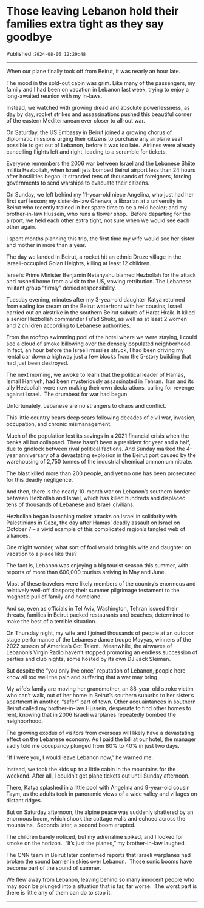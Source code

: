 # Those leaving Lebanon hold their families extra tight as they say goodbye

Published :`2024-08-06 12:29:48`

---

When our plane finally took off from Beirut, it was nearly an hour late.

The mood in the sold-out cabin was grim. Like many of the passengers, my family and I had been on vacation in Lebanon last week, trying to enjoy a long-awaited reunion with my in-laws.

Instead, we watched with growing dread and absolute powerlessness, as day by day, rocket strikes and assassinations pushed this beautiful corner of the eastern Mediterranean ever closer to all-out war.

On Saturday, the US Embassy in Beirut joined a growing chorus of diplomatic missions urging their citizens to purchase any airplane seat possible to get out of Lebanon, before it was too late.  Airlines were already cancelling flights left and right, leading to a scramble for tickets.

Everyone remembers the 2006 war between Israel and the Lebanese Shiite militia Hezbollah, when Israeli jets bombed Beirut airport less than 24 hours after hostilities began. It stranded tens of thousands of foreigners, forcing governments to send warships to evacuate their citizens.

On Sunday, we left behind my 11-year-old niece Angelina, who just had her first surf lesson; my sister-in-law Ghenwa, a librarian at a university in Beirut who recently trained in her spare time to be a reiki healer; and my brother-in-law Hussein, who runs a flower shop.  Before departing for the airport, we held each other extra tight, not sure when we would see each other again.

I spent months planning this trip, the first time my wife would see her sister and mother in more than a year.

The day we landed in Beirut, a rocket hit an ethnic Druze village in the Israeli-occupied Golan Heights, killing at least 12 children.

Israel’s Prime Minister Benjamin Netanyahu blamed Hezbollah for the attack and rushed home from a visit to the US, vowing retribution. The Lebanese militant group “firmly” denied responsibility.

Tuesday evening, minutes after my 3-year-old daughter Katya returned from eating ice cream on the Beirut waterfront with her cousins, Israel carried out an airstrike in the southern Beirut suburb of Harat Hraik. It killed a senior Hezbollah commander Fu’ad Shukr, as well as at least 2 women and 2 children according to Lebanese authorities.

From the rooftop swimming pool of the hotel where we were staying, I could see a cloud of smoke billowing over the densely populated neighborhood.  In fact, an hour before the Israeli missiles struck, I had been driving my rental car down a highway just a few blocks from the 5-story building that had just been destroyed.

The next morning, we awoke to learn that the political leader of Hamas, Ismail Haniyeh, had been mysteriously assassinated in Tehran.  Iran and its ally Hezbollah were now making their own declarations, calling for revenge against Israel.  The drumbeat for war had begun.

Unfortunately, Lebanese are no strangers to chaos and conflict.

This little country bears deep scars following decades of civil war, invasion, occupation, and chronic mismanagement.

Much of the population lost its savings in a 2021 financial crisis when the banks all but collapsed. There hasn’t been a president for year and a half, due to gridlock between rival political factions. And Sunday marked the 4-year anniversary of a devastating explosion in the Beirut port caused by the warehousing of 2,750 tonnes of the industrial chemical ammonium nitrate.

The blast killed more than 200 people, and yet no one has been prosecuted for this deadly negligence.

And then, there is the nearly 10-month war on Lebanon’s southern border between Hezbollah and Israel, which has killed hundreds and displaced tens of thousands of Lebanese and Israeli civilians.

Hezbollah began launching rocket attacks on Israel in solidarity with Palestinians in Gaza, the day after Hamas’ deadly assault on Israel on October 7 – a vivid example of this complicated region’s tangled web of alliances.

One might wonder, what sort of fool would bring his wife and daughter on vacation to a place like this?

The fact is, Lebanon was enjoying a big tourist season this summer, with reports of more than 600,000 tourists arriving in May and June.

Most of these travelers were likely members of the country’s enormous and relatively well-off diaspora; their summer pilgrimage testament to the magnetic pull of family and homeland.

And so, even as officials in Tel Aviv, Washington, Tehran issued their threats, families in Beirut packed restaurants and beaches, determined to make the best of a terrible situation.

On Thursday night, my wife and I joined thousands of people at an outdoor stage performance of the Lebanese dance troupe Mayyas, winners of the 2022 season of America’s Got Talent.  Meanwhile, the airwaves of Lebanon’s Virgin Radio haven’t stopped promoting an endless succession of parties and club nights, some hosted by its own DJ Jack Sleiman.

But despite the “you only live once” reputation of Lebanon, people here know all too well the pain and suffering that a war may bring.

My wife’s family are moving her grandmother, an 88-year-old stroke victim who can’t walk, out of her home in Beirut’s southern suburbs to her sister’s apartment in another, “safer” part of town. Other acquaintances in southern Beirut called my brother-in-law Hussein, desperate to find other homes to rent, knowing that in 2006 Israeli warplanes repeatedly bombed the neighborhood.

The growing exodus of visitors from overseas will likely have a devastating effect on the Lebanese economy. As I paid the bill at our hotel, the manager sadly told me occupancy plunged from 80% to 40% in just two days.

“If I were you, I would leave Lebanon now,” he warned me.

Instead, we took the kids up to a little cabin in the mountains for the weekend. After all, I couldn’t get plane tickets out until Sunday afternoon.

There, Katya splashed in a little pool with Angelina and 9-year-old cousin Taym, as the adults took in panoramic views of a wide valley and villages on distant ridges.

But on Saturday afternoon, the alpine peace was suddenly shattered by an enormous boom, which shook the cottage walls and echoed across the mountains.  Seconds later, a second boom erupted.

The children barely noticed, but my adrenaline spiked, and I looked for smoke on the horizon.  “It’s just the planes,” my brother-in-law laughed.

The CNN team in Beirut later confirmed reports that Israeli warplanes had broken the sound barrier in skies over Lebanon.  Those sonic booms have become part of the sound of summer.

We flew away from Lebanon, leaving behind so many innocent people who may soon be plunged into a situation that is far, far worse.  The worst part is there is little any of them can do to stop it.

---

